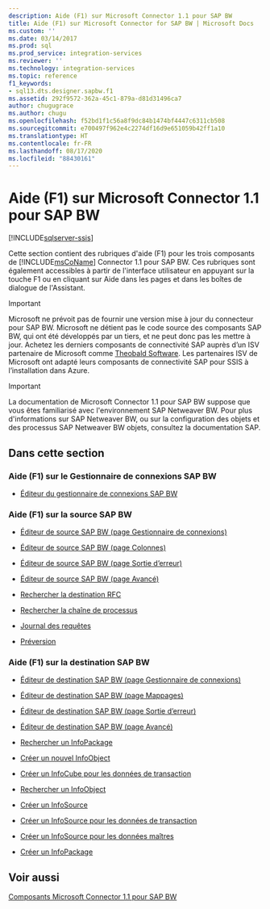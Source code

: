 ```yaml
---
description: Aide (F1) sur Microsoft Connector 1.1 pour SAP BW
title: Aide (F1) sur Microsoft Connector for SAP BW | Microsoft Docs
ms.custom: ''
ms.date: 03/14/2017
ms.prod: sql
ms.prod_service: integration-services
ms.reviewer: ''
ms.technology: integration-services
ms.topic: reference
f1_keywords:
- sql13.dts.designer.sapbw.f1
ms.assetid: 292f9572-362a-45c1-879a-d81d31496ca7
author: chugugrace
ms.author: chugu
ms.openlocfilehash: f52bd1f1c56a8f9dc84b1474bf4447c6311cb508
ms.sourcegitcommit: e700497f962e4c2274df16d9e651059b42ff1a10
ms.translationtype: HT
ms.contentlocale: fr-FR
ms.lasthandoff: 08/17/2020
ms.locfileid: "88430161"
---
```

# <a name="microsoft-connector-for-sap-bw-f1-help"></a>Aide (F1) sur Microsoft Connector 1.1 pour SAP BW

[!INCLUDE[sqlserver-ssis](../includes/applies-to-version/sqlserver-ssis.md)]


  Cette section contient des rubriques d'aide (F1) pour les trois composants de [!INCLUDE[msCoName](../includes/msconame-md.md)] Connector 1.1 pour SAP BW. Ces rubriques sont également accessibles à partir de l'interface utilisateur en appuyant sur la touche F1 ou en cliquant sur Aide dans les pages et dans les boîtes de dialogue de l'Assistant.  

> [!IMPORTANT]
> Microsoft ne prévoit pas de fournir une version mise à jour du connecteur pour SAP BW. Microsoft ne détient pas le code source des composants SAP BW, qui ont été développés par un tiers, et ne peut donc pas les mettre à jour. Achetez les derniers composants de connectivité SAP auprès d’un ISV partenaire de Microsoft comme [Theobald Software](https://theobald-software.com/en/xtract-is-productinfo.html). Les partenaires ISV de Microsoft ont adapté leurs composants de connectivité SAP pour SSIS à l’installation dans Azure.

> [!IMPORTANT]  
>  La documentation de Microsoft Connector 1.1 pour SAP BW suppose que vous êtes familiarisé avec l'environnement SAP Netweaver BW. Pour plus d'informations sur SAP Netweaver BW, ou sur la configuration des objets et des processus SAP Netweaver BW objets, consultez la documentation SAP.  
  
## <a name="in-this-section"></a>Dans cette section  
  
### <a name="sap-bw-connection-manager-f1-help"></a>Aide (F1) sur le Gestionnaire de connexions SAP BW  
  
-   [Éditeur du gestionnaire de connexions SAP BW](../integration-services/connection-manager/sap-bw-connection-manager-editor.md)  
  
### <a name="sap-bw-source-f1-help"></a>Aide (F1) sur la source SAP BW  
  
-   [Éditeur de source SAP BW &#40;page Gestionnaire de connexions&#41;](../integration-services/data-flow/sap-bw-source-editor-connection-manager-page.md)  
  
-   [Éditeur de source SAP BW &#40;page Colonnes&#41;](../integration-services/data-flow/sap-bw-source-editor-columns-page.md)  
  
-   [Éditeur de source SAP BW &#40;page Sortie d’erreur&#41;](../integration-services/data-flow/sap-bw-source-editor-error-output-page.md)  
  
-   [Éditeur de source SAP BW &#40;page Avancé&#41;](../integration-services/data-flow/sap-bw-source-editor-advanced-page.md)  
  
-   [Rechercher la destination RFC](../integration-services/data-flow/look-up-rfc-destination.md)  
  
-   [Rechercher la chaîne de processus](../integration-services/data-flow/look-up-process-chain.md)  
  
-   [Journal des requêtes](../integration-services/data-flow/request-log.md)  
  
-   [Préversion](../integration-services/data-flow/preview.md)  
  
### <a name="sap-bw-destination-f1-help"></a>Aide (F1) sur la destination SAP BW  
  
-   [Éditeur de destination SAP BW &#40;page Gestionnaire de connexions&#41;](../integration-services/data-flow/sap-bw-destination-editor-connection-manager-page.md)  
  
-   [Éditeur de destination SAP BW &#40;page Mappages&#41;](../integration-services/data-flow/sap-bw-destination-editor-mappings-page.md)  
  
-   [Éditeur de destination SAP BW &#40;page Sortie d’erreur&#41;](../integration-services/data-flow/sap-bw-destination-editor-error-output-page.md)  
  
-   [Éditeur de destination SAP BW &#40;page Avancé&#41;](../integration-services/data-flow/sap-bw-destination-editor-advanced-page.md)  
  
-   [Rechercher un InfoPackage](../integration-services/data-flow/look-up-infopackage.md)  
  
-   [Créer un nouvel InfoObject](../integration-services/data-flow/create-new-infoobject.md)  
  
-   [Créer un InfoCube pour les données de transaction](../integration-services/data-flow/create-infocube-for-transaction-data.md)  
  
-   [Rechercher un InfoObject](../integration-services/data-flow/look-up-infoobject.md)  
  
-   [Créer un InfoSource](../integration-services/data-flow/create-infosource.md)  
  
-   [Créer un InfoSource pour les données de transaction](../integration-services/data-flow/create-infosource-for-transaction-data.md)  
  
-   [Créer un InfoSource pour les données maîtres](../integration-services/data-flow/create-infosource-for-master-data.md)  
  
-   [Créer un InfoPackage](../integration-services/data-flow/create-infopackage.md)  
  
## <a name="see-also"></a>Voir aussi  
 [Composants Microsoft Connector 1.1 pour SAP BW](../integration-services/microsoft-connector-for-sap-bw-components.md)  
  
  
